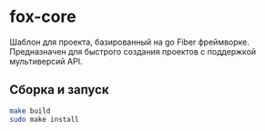 # fox-core
Шаблон для проекта, базированный на go Fiber фреймворке. Предназначен для быстрого создания проектов с поддержкой мультиверсий API. 

## Сборка и запуск
```Bash
make build
sudo make install
```